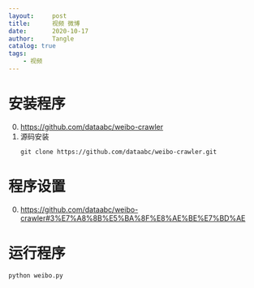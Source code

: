 ```yaml
---
layout:     post
title:      视频 微博
date:       2020-10-17
author:     Tangle
catalog: true
tags:
    - 视频
---
```


# 安装程序

0. <https://github.com/dataabc/weibo-crawler>
0. 源码安装
    ```
    git clone https://github.com/dataabc/weibo-crawler.git
    ```

# 程序设置

0. <https://github.com/dataabc/weibo-crawler#3%E7%A8%8B%E5%BA%8F%E8%AE%BE%E7%BD%AE>


# 运行程序

```
python weibo.py
```

